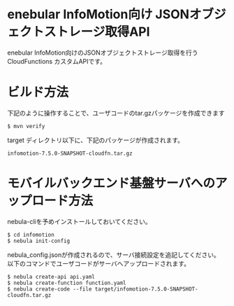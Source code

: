enebular InfoMotion向け JSONオブジェクトストレージ取得API
==========================================================================
enebular InfoMotion向けのJSONオブジェクトストレージ取得を行う
CloudFunctions カスタムAPIです。

# ビルド方法

下記のように操作することで、ユーザコードのtar.gzパッケージを作成できます

    $ mvn verify

target ディレクトリ以下に、下記のパッケージが作成されます。

    infomotion-7.5.0-SNAPSHOT-cloudfn.tar.gz

# モバイルバックエンド基盤サーバへのアップロード方法

nebula-cliを予めインストールしておいてください。

    $ cd infomotion
    $ nebula init-config

nebula_config.jsonが作成されるので、サーバ接続設定を追記してください。
以下のコマンドでユーザコードがサーバへアップロードされます。

    $ nebula create-api api.yaml
    $ nebula create-function function.yaml
    $ nebula create-code --file target/infomotion-7.5.0-SNAPSHOT-cloudfn.tar.gz

